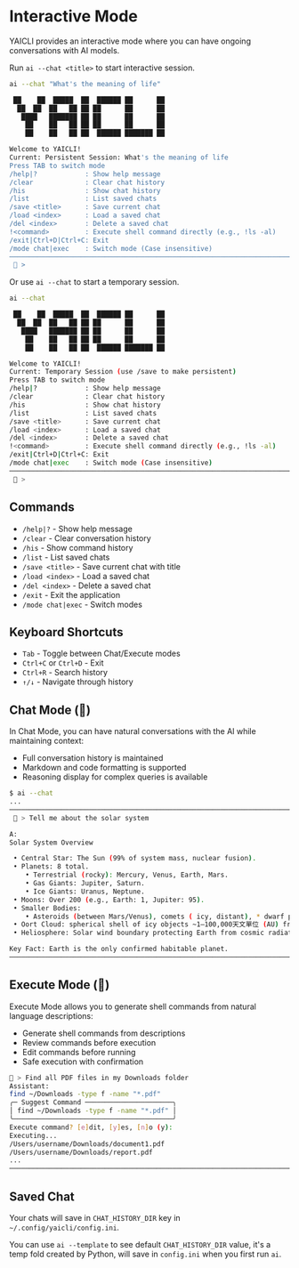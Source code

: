 # Interactive Mode

YAICLI provides an interactive mode where you can have ongoing conversations with AI models.

Run `ai --chat <title>` to start interactive session.

```bash
ai --chat "What's the meaning of life"

 ██    ██  █████  ██  ██████ ██      ██
  ██  ██  ██   ██ ██ ██      ██      ██
   ████   ███████ ██ ██      ██      ██
    ██    ██   ██ ██ ██      ██      ██
    ██    ██   ██ ██  ██████ ███████ ██

Welcome to YAICLI!
Current: Persistent Session: What's the meaning of life
Press TAB to switch mode
/help|?            : Show help message
/clear             : Clear chat history
/his               : Show chat history
/list              : List saved chats
/save <title>      : Save current chat
/load <index>      : Load a saved chat
/del <index>       : Delete a saved chat
!<command>         : Execute shell command directly (e.g., !ls -al)
/exit|Ctrl+D|Ctrl+C: Exit
/mode chat|exec    : Switch mode (Case insensitive)
──────────────────────────────────────────────────────────────────────────────────────────────────────────────────────────
 💬 >
```

Or use `ai --chat` to start a temporary session.

```bash
ai --chat

 ██    ██  █████  ██  ██████ ██      ██
  ██  ██  ██   ██ ██ ██      ██      ██
   ████   ███████ ██ ██      ██      ██
    ██    ██   ██ ██ ██      ██      ██
    ██    ██   ██ ██  ██████ ███████ ██

Welcome to YAICLI!
Current: Temporary Session (use /save to make persistent)
Press TAB to switch mode
/help|?            : Show help message
/clear             : Clear chat history
/his               : Show chat history
/list              : List saved chats
/save <title>      : Save current chat
/load <index>      : Load a saved chat
/del <index>       : Delete a saved chat
!<command>         : Execute shell command directly (e.g., !ls -al)
/exit|Ctrl+D|Ctrl+C: Exit
/mode chat|exec    : Switch mode (Case insensitive)
──────────────────────────────────────────────────────────────────────────────────────────────────────────────────────────
 💬 >
```

## Commands

- `/help|?` - Show help message
- `/clear` - Clear conversation history
- `/his` - Show command history
- `/list` - List saved chats
- `/save <title>` - Save current chat with title
- `/load <index>` - Load a saved chat
- `/del <index>` - Delete a saved chat
- `/exit` - Exit the application
- `/mode chat|exec` - Switch modes

## Keyboard Shortcuts

- `Tab` - Toggle between Chat/Execute modes
- `Ctrl+C` or `Ctrl+D` - Exit
- `Ctrl+R` - Search history
- `↑/↓` - Navigate through history

## Chat Mode (💬)

In Chat Mode, you can have natural conversations with the AI while maintaining context:
- Full conversation history is maintained
- Markdown and code formatting is supported
- Reasoning display for complex queries is available

```bash
$ ai --chat
...
──────────────────────────────────────────────────────────────────────────────────────────────────────────────────────────
 💬 > Tell me about the solar system

A:
Solar System Overview

 • Central Star: The Sun (99% of system mass, nuclear fusion).
 • Planets: 8 total.
    • Terrestrial (rocky): Mercury, Venus, Earth, Mars.
    • Gas Giants: Jupiter, Saturn.
    • Ice Giants: Uranus, Neptune.
 • Moons: Over 200 (e.g., Earth: 1, Jupiter: 95).
 • Smaller Bodies:
    • Asteroids (between Mars/Venus), comets ( icy, distant), * dwarf planets* (Pluto, Ceres).
 • Oort Cloud: spherical shell of icy objects ~1–100,000天文單位 (AU) from Sun).
 • Heliosphere: Solar wind boundary protecting Earth from cosmic radiation.

Key Fact: Earth is the only confirmed habitable planet.
──────────────────────────────────────────────────────────────────────────────────────────────────────────────────────────
```

## Execute Mode (🚀)

Execute Mode allows you to generate shell commands from natural language descriptions:
- Generate shell commands from descriptions
- Review commands before execution
- Edit commands before running
- Safe execution with confirmation

```bash
🚀 > Find all PDF files in my Downloads folder
Assistant:
find ~/Downloads -type f -name "*.pdf"
╭─ Suggest Command ──────────────────────╮
│ find ~/Downloads -type f -name "*.pdf" │
╰────────────────────────────────────────╯
Execute command? [e]dit, [y]es, [n]o (y):
Executing...
/Users/username/Downloads/document1.pdf
/Users/username/Downloads/report.pdf
...
──────────────────────────────────────────────────────────────────────────────────────────────────────────────────────────
```

## Saved Chat

Your chats will save in `CHAT_HISTORY_DIR` key in `~/.config/yaicli/config.ini`.

You can use `ai --template` to see default `CHAT_HISTORY_DIR` value, it's a temp fold created by Python, will save in `config.ini` when you first run `ai`.